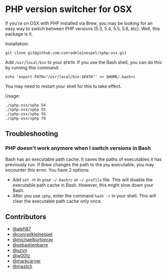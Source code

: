 # PHP version switcher for OSX

If you're on OSX with PHP installed via Brew, you may be looking for an easy way to switch between PHP versions (5.3, 5.4, 5.5, 5.6, etc). Well, this package is it.

Installation:
```
git clone git@github.com:conradkleinespel/sphp-osx.git
```

Add `/usr/local/bin` to your `$PATH`. If you use the Bash shell, you can do this by running this command:
```
echo 'export PATH="/usr/local/bin:$PATH"' >> $HOME/.bashrc
```
You may need to restart your shell for this to take effect.

Usage:
```
./sphp-osx/sphp 54
./sphp-osx/sphp 55
./sphp-osx/sphp 56
./sphp-osx/sphp 70
```

## Troubleshooting

### PHP doesn't work anymore when I switch versions in Bash

Bash has an executable path cache. It saves the paths of executables it has previously run. If Brew changes the path to the `php` executable, you may encounter
this error. You have 2 options:
- Add `set +h` in your `~/.bashrc` or `~/.profile` file. This will disable the executable path cache in Bash. However, this might slow down your Bash.
- After you use `sphp`, enter the command `hash -r` in your shell. This will clear the executable path cache only once.

## Contributors

* [@alefi87](https://github.com/alefi87)
* [@conradkleinespel](https://github.com/conradkleinespel)
* [@michaelburtonray](https://github.com/michaelburtonray)
* [@sebastienbarre](https://github.com/sebastienbarre)
* [@uzyn](https://github.com/uzyn)
* [@w00fz](https://github.com/w00fz)
* [@markcarver](https://github.com/markcarver)
* [@maztch](https://github.com/maztch)
